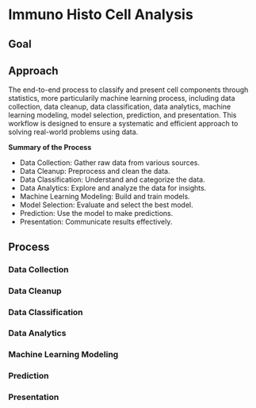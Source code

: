 # Immuno Histo Cell Analysis
## Goal

## Approach
The end-to-end process to classify and present cell components through statistics, more particularily machine learning process, including data collection, data cleanup, data classification, data analytics, machine learning modeling, model selection, prediction, and presentation. This workflow is designed to ensure a systematic and efficient approach to solving real-world problems using data.

**Summary of the Process**

* Data Collection: Gather raw data from various sources.
* Data Cleanup: Preprocess and clean the data.
* Data Classification: Understand and categorize the data.
* Data Analytics: Explore and analyze the data for insights.
* Machine Learning Modeling: Build and train models.
* Model Selection: Evaluate and select the best model.
* Prediction: Use the model to make predictions.
* Presentation: Communicate results effectively.

## Process
### Data Collection

### Data Cleanup

### Data Classification

### Data Analytics

### Machine Learning Modeling

### Prediction

### Presentation
